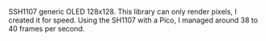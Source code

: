 SSH1107 generic OLED 128x128.  This library can only render pixels, I created it for speed. Using the SH1107 with a Pico, I managed around 38 to 40 frames per second.
